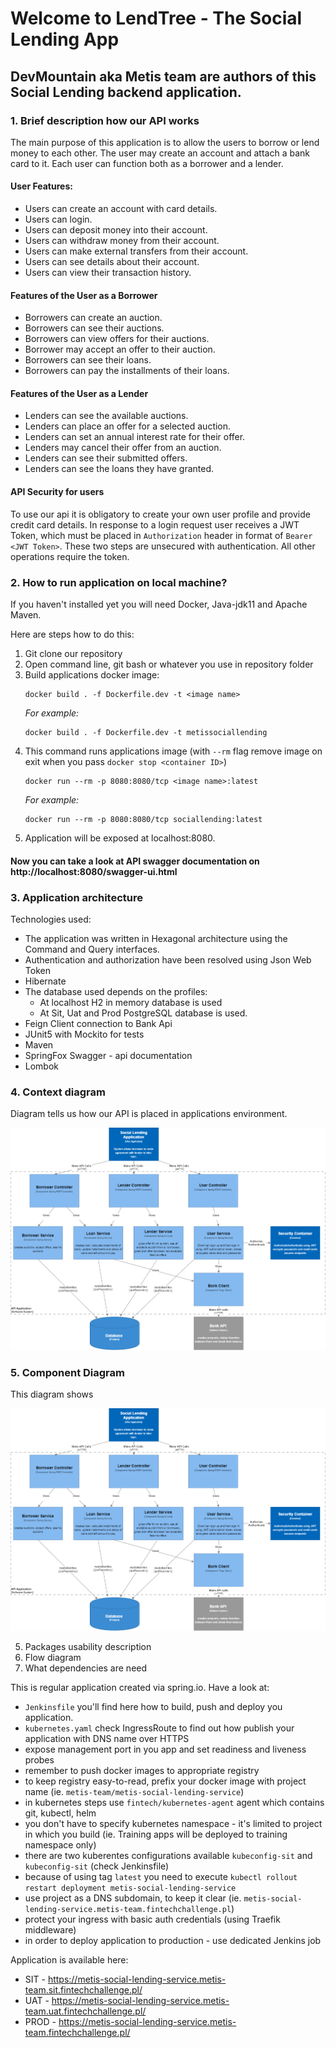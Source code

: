 # Welcome to LendTree - The Social Lending App
## DevMountain aka Metis team are authors of this Social Lending backend application.

### 1. Brief description how our API works
The main purpose of this application is to allow the users to borrow or lend money to each other. The user may create an account and attach a bank card to it. Each user can function both as a borrower and a lender.

#### User Features:
* Users can create an account with card details.
* Users can login.
* Users can deposit money into their account.
* Users can withdraw money from their account.
* Users can make external transfers from their account.
* Users can see details about their account.
* Users can view their transaction history.

#### Features of the User as a Borrower
* Borrowers can create an auction.
* Borrowers can see their auctions.
* Borrowers can view offers for their auctions.
* Borrower may accept an offer to their auction.
* Borrowers can see their loans.
* Borrowers can pay the installments of their loans.

#### Features of the User as a Lender
* Lenders can see the available auctions.
* Lenders can place an offer for a selected auction.
* Lenders can set an annual interest rate for their offer.
* Lenders may cancel their offer from an auction.
* Lenders can see their submitted offers.
* Lenders can see the loans they have granted.

#### API Security for users
To use our api it is obligatory to create your own user profile and provide credit card details. 
In response to a login request user receives a JWT Token, which must be placed in ``Authorization``
header in format of ``Bearer <JWT Token>``. These two steps are unsecured with authentication. 
All other operations require the token.

### 2. How to run application on local machine?
If you haven't installed yet you will need Docker, Java-jdk11 and Apache Maven.

Here are steps how to do this:
1. Git clone our repository
2. Open command line, git bash or whatever you use in repository folder
3. Build applications docker image:
    ```
    docker build . -f Dockerfile.dev -t <image name>
    ```
    *For example:*
    ```
    docker build . -f Dockerfile.dev -t metissociallending
    ```
4. This command runs applications image (with ``--rm`` flag remove image on exit when you pass ``docker stop <container ID>``)
    ```
    docker run --rm -p 8080:8080/tcp <image name>:latest
    ```
    *For example:*
    ```
    docker run --rm -p 8080:8080/tcp sociallending:latest
    ```
5. Application will be exposed at localhost:8080.

#### Now you can take a look at API swagger documentation on http://localhost:8080/swagger-ui.html
  
### 3. Application architecture
Technologies used:
* The application was written in Hexagonal architecture using the Command and Query interfaces.
* Authentication and authorization have been resolved using Json Web Token
* Hibernate
* The database used depends on the profiles:
	* At localhost H2 in memory database is used
  	* At Sit, Uat and Prod PostgreSQL database is used.
* Feign Client connection to Bank Api
* JUnit5 with Mockito for tests
* Maven
* SpringFox Swagger - api documentation
* Lombok

### 4. Context diagram
Diagram tells us how our API is placed in applications environment.
  
![Context diagram](./readmeResources/container_diagram.png)
  
### 5. Component Diagram
This diagram shows 

![Component diagram](./readmeResources/container_diagram.png)

 5. Packages usability description
 6. Flow diagram
 7. What dependencies are need

This is regular application created via spring.io. Have a look at:
* `Jenkinsfile` you'll find here how to build, push and deploy you application.
* `kubernetes.yaml` check IngressRoute to find out how publish your application with DNS name over HTTPS
* expose management port in you app and set readiness and liveness probes
* remember to push docker images to appropriate registry
* to keep registry easy-to-read, prefix your docker image with project name (ie. `metis-team/metis-social-lending-service`)
* in kubernetes steps use `fintech/kubernetes-agent` agent which contains git, kubectl, helm
* you don't have to specify kubernetes namespace - it's limited to project in which you build (ie. Training apps will be deployed to training namespace only)
* there are two kuberentes configurations available `kubeconfig-sit` and `kubeconfig-sit` (check Jenkinsfile)
* because of using tag `latest` you need to execute `kubectl rollout restart deployment metis-social-lending-service`
* use project as a DNS subdomain, to keep it clear (ie. `metis-social-lending-service.metis-team.fintechchallenge.pl`)
* protect your ingress with basic auth credentials (using Traefik middleware)
* in order to deploy application to production - use dedicated Jenkins job

Application is available here:
* SIT - https://metis-social-lending-service.metis-team.sit.fintechchallenge.pl/
* UAT - https://metis-social-lending-service.metis-team.uat.fintechchallenge.pl/
* PROD - https://metis-social-lending-service.metis-team.fintechchallenge.pl/

